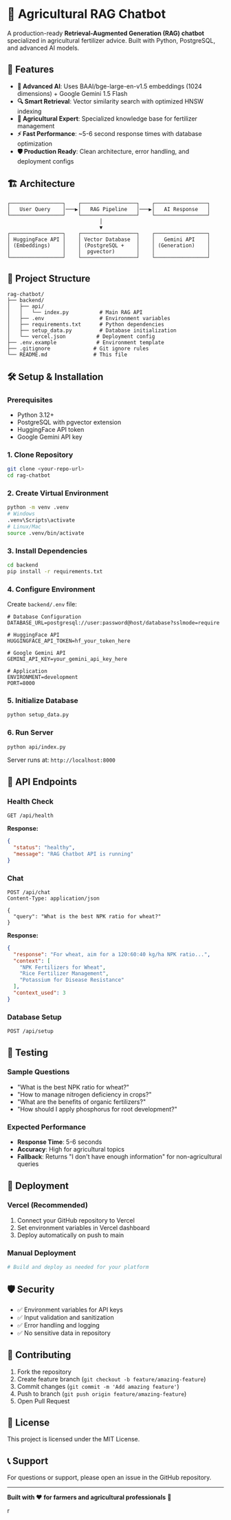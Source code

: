# 🌾 Agricultural RAG Chatbot

A production-ready **Retrieval-Augmented Generation (RAG) chatbot** specialized in agricultural fertilizer advice. Built with Python, PostgreSQL, and advanced AI models.

## 🚀 Features

- **🤖 Advanced AI**: Uses BAAI/bge-large-en-v1.5 embeddings (1024 dimensions) + Google Gemini 1.5 Flash
- **🔍 Smart Retrieval**: Vector similarity search with optimized HNSW indexing
- **🌱 Agricultural Expert**: Specialized knowledge base for fertilizer management
- **⚡ Fast Performance**: ~5-6 second response times with database optimization
- **🛡️ Production Ready**: Clean architecture, error handling, and deployment configs

## 🏗️ Architecture

```
┌─────────────────┐    ┌──────────────────┐    ┌─────────────────┐
│   User Query    │───▶│   RAG Pipeline   │───▶│   AI Response   │
└─────────────────┘    └──────────────────┘    └─────────────────┘
                              │
                              ▼
┌─────────────────┐    ┌──────────────────┐    ┌─────────────────┐
│ HuggingFace API │    │ Vector Database  │    │   Gemini API    │
│ (Embeddings)    │    │ (PostgreSQL +    │    │ (Generation)    │
│                 │    │  pgvector)       │    │                 │
└─────────────────┘    └──────────────────┘    └─────────────────┘
```

## 📁 Project Structure

```
rag-chatbot/
├── backend/
│   ├── api/
│   │   └── index.py          # Main RAG API
│   ├── .env                  # Environment variables
│   ├── requirements.txt      # Python dependencies
│   ├── setup_data.py         # Database initialization
│   └── vercel.json          # Deployment config
├── .env.example             # Environment template
├── .gitignore              # Git ignore rules
└── README.md               # This file
```

## 🛠️ Setup & Installation

### Prerequisites
- Python 3.12+
- PostgreSQL with pgvector extension
- HuggingFace API token
- Google Gemini API key

### 1. Clone Repository
```bash
git clone <your-repo-url>
cd rag-chatbot
```

### 2. Create Virtual Environment
```bash
python -m venv .venv
# Windows
.venv\Scripts\activate
# Linux/Mac
source .venv/bin/activate
```

### 3. Install Dependencies
```bash
cd backend
pip install -r requirements.txt
```

### 4. Configure Environment
Create `backend/.env` file:
```env
# Database Configuration
DATABASE_URL=postgresql://user:password@host/database?sslmode=require

# HuggingFace API
HUGGINGFACE_API_TOKEN=hf_your_token_here

# Google Gemini API
GEMINI_API_KEY=your_gemini_api_key_here

# Application
ENVIRONMENT=development
PORT=8000
```

### 5. Initialize Database
```bash
python setup_data.py
```

### 6. Run Server
```bash
python api/index.py
```

Server runs at: `http://localhost:8000`

## 📡 API Endpoints

### Health Check
```http
GET /api/health
```

**Response:**
```json
{
  "status": "healthy",
  "message": "RAG Chatbot API is running"
}
```

### Chat
```http
POST /api/chat
Content-Type: application/json

{
  "query": "What is the best NPK ratio for wheat?"
}
```

**Response:**
```json
{
  "response": "For wheat, aim for a 120:60:40 kg/ha NPK ratio...",
  "context": [
    "NPK Fertilizers for Wheat",
    "Rice Fertilizer Management", 
    "Potassium for Disease Resistance"
  ],
  "context_used": 3
}
```

### Database Setup
```http
POST /api/setup
```

## 🧪 Testing

### Sample Questions
- "What is the best NPK ratio for wheat?"
- "How to manage nitrogen deficiency in crops?"
- "What are the benefits of organic fertilizers?"
- "How should I apply phosphorus for root development?"

### Expected Performance
- **Response Time**: 5-6 seconds
- **Accuracy**: High for agricultural topics
- **Fallback**: Returns "I don't have enough information" for non-agricultural queries

## 🚀 Deployment

### Vercel (Recommended)
1. Connect your GitHub repository to Vercel
2. Set environment variables in Vercel dashboard
3. Deploy automatically on push to main

### Manual Deployment
```bash
# Build and deploy as needed for your platform
```

## 🛡️ Security

- ✅ Environment variables for API keys
- ✅ Input validation and sanitization
- ✅ Error handling and logging
- ✅ No sensitive data in repository

## 🤝 Contributing

1. Fork the repository
2. Create feature branch (`git checkout -b feature/amazing-feature`)
3. Commit changes (`git commit -m 'Add amazing feature'`)
4. Push to branch (`git push origin feature/amazing-feature`)
5. Open Pull Request

## 📄 License

This project is licensed under the MIT License.

## 📞 Support

For questions or support, please open an issue in the GitHub repository.

---

**Built with ❤️ for farmers and agricultural professionals** 🌾

r